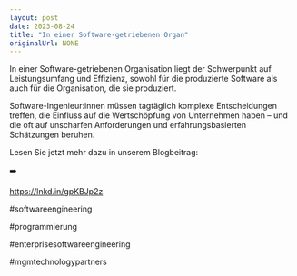 ```yaml
---
layout: post
date: 2023-08-24
title: "In einer Software-getriebenen Organ"
originalUrl: NONE
---
```


In einer Software-getriebenen Organisation liegt der Schwerpunkt auf Leistungsumfang und Effizienz, sowohl für die produzierte Software als auch für die Organisation, die sie produziert.

Software-Ingenieur:innen müssen tagtäglich komplexe Entscheidungen treffen, die Einfluss auf die Wertschöpfung von Unternehmen haben – und die oft auf unscharfen Anforderungen und erfahrungsbasierten Schätzungen beruhen.

Lesen Sie jetzt mehr dazu in unserem Blogbeitrag:

➡️

https://lnkd.in/gpKBJp2z

#softwareengineering

#programmierung

#enterprisesoftwareengineering

#mgmtechnologypartners